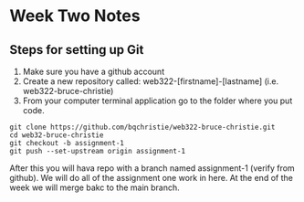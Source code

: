 # Week Two Notes

## Steps for setting up Git

1. Make sure you have a github account
2. Create a new repository called: web322-[firstname]-[lastname] (i.e. web322-bruce-christie)
3. From your computer terminal application go to the folder where you put code.

```
git clone https://github.com/bqchristie/web322-bruce-christie.git
cd web32-bruce-christie
git checkout -b assignment-1
git push --set-upstream origin assignment-1
```


After this you will hava repo with a branch named assignment-1 (verify from github).    We will do all of the assignment one work in here.  At the end of the week we will merge bakc to the main branch.